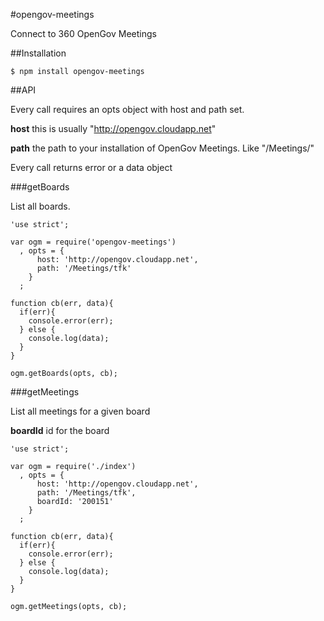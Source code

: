 #opengov-meetings

Connect to 360 OpenGov Meetings

##Installation

```
$ npm install opengov-meetings
```

##API

Every call requires an opts object with host and path set.

**host** this is usually "http://opengov.cloudapp.net"

**path** the path to your installation of OpenGov Meetings. Like "/Meetings/<your-organization>"

Every call returns error or a data object

###getBoards

List all boards.

```
'use strict';

var ogm = require('opengov-meetings')
  , opts = {
      host: 'http://opengov.cloudapp.net',
      path: '/Meetings/tfk'
    }
  ;

function cb(err, data){
  if(err){
    console.error(err);
  } else {
    console.log(data);
  }
}

ogm.getBoards(opts, cb);
```

###getMeetings

List all meetings for a given board

**boardId** id for the board

```
'use strict';

var ogm = require('./index')
  , opts = {
      host: 'http://opengov.cloudapp.net',
      path: '/Meetings/tfk',
      boardId: '200151'
    }
  ;

function cb(err, data){
  if(err){
    console.error(err);
  } else {
    console.log(data);
  }
}

ogm.getMeetings(opts, cb);
```